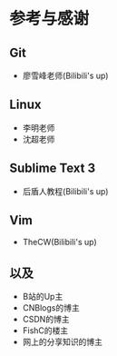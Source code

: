 # 参考与感谢

## Git

- 廖雪峰老师(Bilibili's up)

## Linux

- 李明老师
- 沈超老师

## Sublime Text 3

- 后盾人教程(Bilibili's up)

## Vim

- TheCW(Bilibili's up)

## 以及

- B站的Up主
- CNBlogs的博主
- CSDN的博主
- FishC的楼主
- 网上的分享知识的博主
